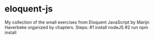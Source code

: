 # eloquent-js
My collection of the small exercises from Eloquent JavaScript by Marijn Haverbeke organized by chapters.
Steps:
#1 install nodeJS
#2 run npm install
